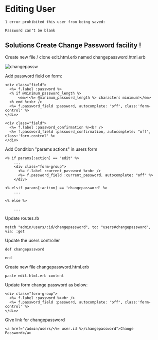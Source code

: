 # Editing User

	1 error prohibited this user from being saved:

	Password can't be blank

## Solutions Create Change Password facility !

Create new file / clone edit.html.erb named changepassword.html.erb

![changepassw](http://res.cloudinary.com/medio/image/upload/v1484791412/changepasswordfile_uiu7yg.png)

Add password field on form:

	<div class="field">
      <%= f.label :password %>
      <% if @minimum_password_length %>
          <em>(<%= @minimum_password_length %> characters minimum)</em>
      <% end %><br />
      <%= f.password_field :password, autocomplete: "off", class:'form-control' %>
    </div>

    <div class="field">
      <%= f.label :password_confirmation %><br />
      <%= f.password_field :password_confirmation, autocomplete: "off", class:'form-control' %>
    </div>

Add Condition "params actions" in users form

	<% if params[:action] == "edit" %>
		...
		<div class="form-group">
		  <%= f.label :current_password %><br />
		  <%= f.password_field :current_password, autocomplete: "off" %>
		</div>

	<% elsif params[:action] == 'changepassword' %>
		...

	<% else %>

		...

Update routes.rb

	match "admin/users/:id/changepassword", to: "users#changepassword", via: :get

Update the users controller

	def changepassword

	end	

Create new file changepassword.html.erb

	paste edit.html.erb content	

Update form change password as below:

	<div class="form-group">
	  <%= f.label :password %><br />
	  <%= f.password_field :password, autocomplete: "off", class:'form-control' %>
	</div>

Give link for changepassword

	<a href="/admin/users/<%= user.id %>/changepassword">Change Password</a>		
